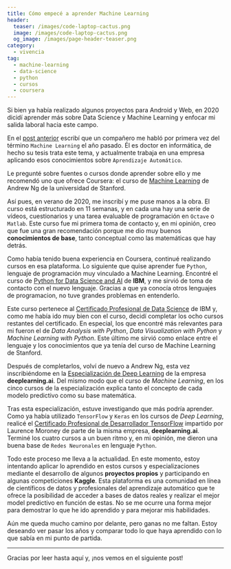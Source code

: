 ```yaml
---
title: Cómo empecé a aprender Machine Learning
header:
  teaser: /images/code-laptop-cactus.png
  image: /images/code-laptop-cactus.png
  og_image: /images/page-header-teaser.png  
category: 
  - vivencia
tag: 
  - machine-learning
  - data-science
  - python
  - cursos
  - coursera
---
```


Si bien ya había realizado algunos proyectos para Android y Web, en 2020 dicidí aprender más sobre Data Science y Machine Learning y enfocar mi salida laboral hacia este campo.

En el [post anterior](https://apuerma.github.io/vivencia/me-presento/) escribí que un compañero me habló por primera vez del término `Machine Learning` el año pasado. Él es doctor en informática, de hecho su tesis trata este tema, y actualmente trabaja en una empresa aplicando esos conocimientos sobre `Aprendizaje Automático`.

Le pregunté sobre fuentes o cursos donde aprender sobre ello y me recomendó uno que ofrece Coursera: el curso de [Machine Learning](https://www.coursera.org/learn/machine-learning) de Andrew Ng de la universidad de Stanford. 

Así pues, en verano de 2020, me inscribí y me puse manos a la obra. El curso está estructurado en 11 semanas, y en cada una hay una serie de vídeos, cuestionarios y una tarea evaluable de programación en `Octave` o `Matlab`. Este curso fue mi primera toma de contacto y, en mi opinión, creo que fue una gran recomendación porque me dio muy buenos **conocimientos de base**, tanto conceptual como las matemáticas que hay detrás.

Como había tenido buena experiencia en Coursera, continué realizando cursos en esa plataforma. Lo siguiente que quise aprender fue `Python`, lenguaje de programación muy vinculado a Machine Learning. Encontré el curso de [Python for Data Science and AI](https://www.coursera.org/learn/python-for-applied-data-science-ai?specialization=ibm-data-science&ranMID=40328&ranEAID=8WD*rW8tVwE&ranSiteID=8WD.rW8tVwE-G0g2dfy_f5BSEbNv.zNM8g&siteID=8WD.rW8tVwE-G0g2dfy_f5BSEbNv.zNM8g&utm_content=10&utm_medium=partners&utm_source=linkshare&utm_campaign=8WD*rW8tVwE) de **IBM**, y me sirvió de toma de contacto con el nuevo lenguaje. Gracias a que ya conocía otros lenguajes de programacion, no tuve grandes problemas en entenderlo. 

Este curso pertenece al [Certificado Profesional de Data Science](https://www.coursera.org/professional-certificates/ibm-data-science) de IBM y, como me había ido muy bien con el curso, decidí completar los ocho cursos restantes del certificado. En especial, los que encontré más relevantes para mi fueron el de *Data Analysis with Python*, *Data Visualization with Python* y *Machine Learning with Python*. Este último me sirvió como enlace entre el lenguaje y los conocimientos que ya tenía del curso de Machine Learning de Stanford.

Después de completarlos, volví de nuevo a Andrew Ng, esta vez inscribiéndome en la [Especialización de Deep Learning](https://www.coursera.org/specializations/deep-learning) de la empresa **deeplearning.ai**. Del mismo modo que el curso de *Machine Learning*, en los cinco cursos de la especialización explica tanto el concepto de cada modelo predictivo como su base matemática. 

Tras esta especialización, estuve investigando que más podría aprender. Como ya había utilizado `TensorFlow` y `Keras` en los cursos de *Deep Learning*, realicé el [Certificado Profesional de Desarrollador TensorFlow](https://www.coursera.org/professional-certificates/tensorflow-in-practice) impartido por Laurence Moroney de parte de la misma empresa, **deeplearning.ai**. Terminé los cuatro cursos a un buen ritmo y, en mi opinión, me dieron una buena base de `Redes Neuronales` en lenguaje `Python`.

Todo este proceso me lleva a la actualidad. En este momento, estoy intentando aplicar lo aprendido en estos cursos y especializaciones mediante el desarrollo de algunos **proyectos propios** y participando en algunas competiciones **Kaggle**. Esta plataforma es una comunidad en línea de científicos de datos y profesionales del aprendizaje automático que te ofrece la posibilidad de acceder a bases de datos reales y realizar el mejor model predictivo en función de estas. No se me ocurre una forma mejor para demostrar lo que he ido aprendido y para mejorar mis habilidades.  

Aún me queda mucho camino por delante, pero ganas no me faltan. Estoy deseando ver pasar los años y comparar todo lo que haya aprendido con lo que sabía en mi punto de partida. 

---

Gracias por leer hasta aquí y, ¡nos vemos en el siguiente post!


